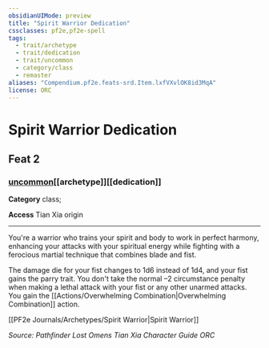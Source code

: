 ```yaml
---
obsidianUIMode: preview
title: "Spirit Warrior Dedication"
cssclasses: pf2e,pf2e-spell
tags:
  - trait/archetype
  - trait/dedication
  - trait/uncommon
  - category/class
  - remaster
aliases: "Compendium.pf2e.feats-srd.Item.lxfVXvlOK8id3MqA"
license: ORC
---
```

# Spirit Warrior Dedication
## Feat 2
### [uncommon](uncommon "Uncommon Rarity Trait")[[archetype]][[dedication]]

**Category** class; 




**Access** Tian Xia origin

* * *

You're a warrior who trains your spirit and body to work in perfect harmony, enhancing your attacks with your spiritual energy while fighting with a ferocious martial technique that combines blade and fist.

The damage die for your fist changes to 1d6 instead of 1d4, and your fist gains the parry trait. You don't take the normal –2 circumstance penalty when making a lethal attack with your fist or any other unarmed attacks. You gain the [[Actions/Overwhelming Combination|Overwhelming Combination]] action.

[[PF2e Journals/Archetypes/Spirit Warrior|Spirit Warrior]]

*Source: Pathfinder Lost Omens Tian Xia Character Guide*
*ORC*